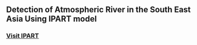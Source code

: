 ## Detection of Atmospheric River in the South East Asia Using IPART model
### [Visit IPART](https://ipart.readthedocs.io/en/latest/)

